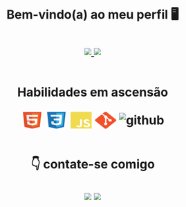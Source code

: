 <h1 align="center">Bem-vindo(a) ao meu perfil 🖥️<h1>

<div align="center">
  <a href="https://github.com/Marvin1423">
  <img height="165em" src="https://github-readme-stats.vercel.app/api?username=Marvin1423&show_icons=true&theme=transparent"/>     </a>
  <a href="https://github-readme-stats.vercel.app/api/top-langs/? username=Marvin1423&layout=compact&langs_count=6&theme=transparent" target="_blank"><img height="165em" src="https://github-readme-stats.vercel.app/api/top-langs/?username=Marvin1423&layout=compact&langs_count=6&theme=transparent"/></a>
</div>
<div align="center" valign="top"><br>
 <p>Habilidades em ascensão</p>

  <img align="center" alt="HTML" height="40" width="50" src="https://raw.githubusercontent.com/devicons/devicon/master/icons/html5/html5-original.svg">
  <img align="center" alt="CSS" height="40" width="50" src="https://raw.githubusercontent.com/devicons/devicon/master/icons/css3/css3-original.svg">
  <img align="center" alt="Js" height="40" width="50" src="https://raw.githubusercontent.com/devicons/devicon/master/icons/javascript/javascript-plain.svg">
  <img align="center" alt="git" height="40" width="50" src="https://raw.githubusercontent.com/devicons/devicon/master/icons/git/git-original.svg">
  <img align="center" alt="github" height="45" width="45" src="https://cdn-icons-png.flaticon.com/512/536/536452.png">
 </div><br>
 
<div align="center">
    <p>👇 contate-se comigo</p>
   <a href="www.linkedin.com/in/arthur1423" target="_blank"><img src="https://img.shields.io/badge/-LinkedIn-%230077B5?style=for-the-badge&logo=linkedin&logoColor=white" target="_blank"></a>
   <a href="arthurmarvin1423@gmail.com" target="_blank"><img src="https://img.shields.io/badge/-Gmail-%23333?style=for-the-badge&logo=gmail&logoColor=white" target="_blank"></a> 

</div>
